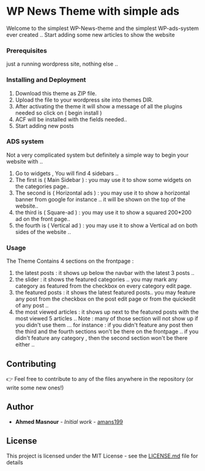 # WP News Theme with simple ads

Welcome to the simplest WP-News-theme and the simplest WP-ads-system ever created .. Start adding some new articles to show the website


### Prerequisites

just a running wordpress site, nothing else .. 

### Installing and Deployment
1. Download this theme as ZIP file.
2. Upload the file to your wordpress site into themes DIR.
3. After activating the theme it will show a message of all the plugins needed so click on ( begin install )
4. ACF will be installed with the fields needed..
5. Start adding new posts

### ADS system
Not a very complicated system but definitely a simple way to begin your website with .. 
1. Go to widgets , You will find 4 sidebars .. 
2. The first is ( Main Sidebar ) : you may use it to show some widgets on the categories page..
3. The second is ( Horizontal ads ) : you may use it to show a horizontal banner from google for instance 
.. it will be shown on the top of the website..
4. the third is ( Square-ad ) : you may use it to show a squared 200*200 ad on the front page..
5. the fourth is ( Vertical ad ) : you may use it to show a Vertical ad on both sides of the website ..

### Usage
The Theme Contains 4 sections on the frontpage : 
1. the latest posts : it shows up below the navbar with the latest 3 posts .. 
2. the slider : it shows the featured categories .. you may mark any category as featured from the checkbox on every category edit page.
3. the featured posts : it shows the latest featured posts.. you may feature any post from the checkbox on the post edit page or from the quickedit of any post .. 
4. the most viewed articles : it shows up next to the featured posts with the most viewed 5 articles .. 
Note : many of those section will not show up if you didn't use them ... for instance : if you didn't feature any post then the third and the fourth sections won't be there on the frontpage .. if you didn't feature any category , then the second section won't be there either .. 
## Contributing

👉 Feel free to contribute to any of the files anywhere in the repository (or write some new ones!)

## Author

* **Ahmed Masnour** - *Initial work* - [amans199](https://github.com/amans199)

## License

This project is licensed under the MIT License - see the [LICENSE.md](LICENSE.md) file for details
